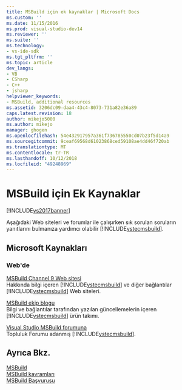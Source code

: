 ```yaml
---
title: MSBuild için ek kaynaklar | Microsoft Docs
ms.custom: ''
ms.date: 11/15/2016
ms.prod: visual-studio-dev14
ms.reviewer: ''
ms.suite: ''
ms.technology:
- vs-ide-sdk
ms.tgt_pltfrm: ''
ms.topic: article
dev_langs:
- VB
- CSharp
- C++
- jsharp
helpviewer_keywords:
- MSBuild, additional resources
ms.assetid: 3206dc09-daa4-43c4-8073-731a82e36a89
caps.latest.revision: 18
author: mikejo5000
ms.author: mikejo
manager: ghogen
ms.openlocfilehash: 54e432917957a361f736785550cd07b23f5d14a9
ms.sourcegitcommit: 9ceaf69568d61023868ced59108ae4dd46f720ab
ms.translationtype: MT
ms.contentlocale: tr-TR
ms.lasthandoff: 10/12/2018
ms.locfileid: "49248969"
---
```

# <a name="additional-resources-for-msbuild"></a>MSBuild için Ek Kaynaklar
[!INCLUDE[vs2017banner](../includes/vs2017banner.md)]

  
Aşağıdaki Web siteleri ve forumlar ile çalışırken sık sorulan soruların yanıtlarını bulmanıza yardımcı olabilir [!INCLUDE[vstecmsbuild](../includes/vstecmsbuild-md.md)].  
  
## <a name="microsoft-resources"></a>Microsoft Kaynakları  
  
### <a name="on-the-web"></a>Web'de  
 [MSBuild Channel 9 Web sitesi](http://go.microsoft.com/fwlink/?LinkId=243092)  
 Hakkında bilgi içeren [!INCLUDE[vstecmsbuild](../includes/vstecmsbuild-md.md)] ve diğer bağlantılar [!INCLUDE[vstecmsbuild](../includes/vstecmsbuild-md.md)] Web siteleri.  
  
 [MSBuild ekip blogu](http://go.microsoft.com/fwlink/?LinkId=65846)  
 Bilgi ve bağlantılar tarafından yazılan güncellemelerin içeren [!INCLUDE[vstecmsbuild](../includes/vstecmsbuild-md.md)] ürün takımı.  
  
 [Visual Studio MSBuild forumuna](http://go.microsoft.com/fwlink/?LinkId=48931)  
 Topluluk Forumu adanmış [!INCLUDE[vstecmsbuild](../includes/vstecmsbuild-md.md)].  
  
## <a name="see-also"></a>Ayrıca Bkz.  
 [MSBuild](msbuild.md)   
 [MSBuild kavramları](../msbuild/msbuild-concepts.md)   
 [MSBuild Başvurusu](../msbuild/msbuild-reference.md)


